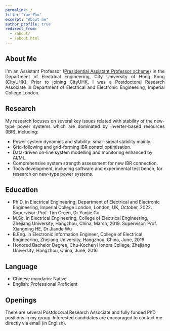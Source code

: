 ```yaml
---
permalink: /
title: "Yue Zhu"
excerpt: "About me"
author_profile: true
redirect_from: 
  - /about/
  - /about.html
---
```


<!--<div style="text-align: justify"> I am a researcher in electrical engineering.</div> -->

##  About Me
<div style="text-align: justify"> I'm an Assistant Professor (<a href="https://www.cityu.edu.hk/vpti/paps/">Presidential Assistant Professor scheme</a>) in the Department of Electrical Engineering, City University of Hong Kong (CityUHK). Prior to joining CityUHK, I was a Postdoctoral Research Associate in Department of Electrical and Electronic Engineering, Imperial College London.</div>

## Research
<div style="text-align: justify"> My research focuses on several key issues related with stability of the new-type power systems which are dominated by inverter-based resources (IBR), including:</div>

* Power system dynamics and stability: small-signal stability mainly.
* Grid-following and grid-forming IBR control optimisation.
* Data-driven on-line system modelling and monitoring enhanced by AI/ML.
* Comprehensive system strength assessment for new IBR connection.
* Tools development, including software and experimental test bench, for research on new-type power systems.


## Education 
* Ph.D. in Electrical Engineering, Department of Electrical and Electronic Engineering, Imperial College London, London, UK, October, 2022. Supervisor: Prof. Tim Green, Dr Yunjie Gu
* M.Sc. in Electrical Engineering, College of Electrical Engineering, Zhejiang University, Hangzhou, China, March, 2019. Supervisor: Prof. Xiangning HE, Dr Jiande Wu
* B.Eng. in Electronic Information Engineer, College of Electrical Engineering, Zhejiang University, Hangzhou, China, June, 2016
* Honored Bachelor Degree, Chu-Kochen Honors College, Zhejiang University, Hangzhou, China, June, 2016

<!-- 
## Selected Awards
* Chinese Government Award for Outstanding Self-financed Student Abroad (500 Chinese oversea students worldwide), 2020
* Outstanding Graduate of Zhejiang Province, 2019
* China National Scholarship, 2018
* Wang Guosong Scholarship (the highest honor of College of Electrical Engineering, Zhejiang University), 2022
* Dean Scholarship of Chu-Kochen Honors College (for outstanding contributions to the college), 2015 -->

## Language
* Chinese mandarin: Native
* English: Professional Proficient

## Openings
There are several Postdocoral Research Associate and fully funded PhD positions in my group. Interested candidates are encouraged to contact me directly via email (in English).